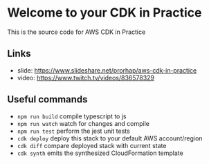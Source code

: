 # Welcome to your CDK in Practice 

This is the source code for AWS CDK in Practice

## Links

 * slide: https://www.slideshare.net/prorhap/aws-cdk-in-practice
 * video: https://www.twitch.tv/videos/836578329

## Useful commands

 * `npm run build`   compile typescript to js
 * `npm run watch`   watch for changes and compile
 * `npm run test`    perform the jest unit tests
 * `cdk deploy`      deploy this stack to your default AWS account/region
 * `cdk diff`        compare deployed stack with current state
 * `cdk synth`       emits the synthesized CloudFormation template
